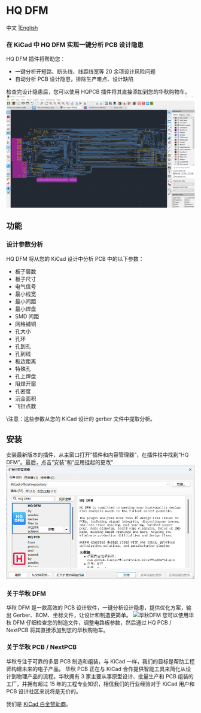# HQ DFM

<p>
    中文 |<a href="README.md">English<a/>
</p>

### 在 KiCad 中 HQ DFM 实现一键分析 PCB 设计隐患

HQ DFM 插件将帮助您：

- 一键分析开短路、断头线、线距线宽等 20 余项设计风险问题
- 自动分析 PCB 设计隐患，排除生产难点、设计缺陷

检查完设计隐患后，您可以使用 HQPCB 插件将其直接添加到您的华秋购物车。
![华秋插件](dfm-screen.gif)

## 功能

### 设计参数分析

HQ DFM 将从您的 KiCad 设计中分析 PCB 中的以下参数：

- 板子层数
- 板子尺寸
- 电气信号
- 最小线宽
- 最小间距
- 最小焊盘
- SMD 间距
- 网格铺铜
- 孔大小
- 孔环
- 孔到孔
- 孔到线
- 板边距离
- 特殊孔
- 孔上焊盘
- 阻焊开窗
- 孔密度
- 沉金面积
- 飞针点数

\注意：这些参数从您的 KiCad 设计的 gerber 文件中提取分析。

## 安装

安装最新版本的插件，从主窗口打开“插件和内容管理器”，在插件栏中找到“HQ DFM”。最后，点击“安装”和“应用挂起的更改”
![图片](kicad_dfm/picture/HQDFM.png)

### 关于华秋 DFM

华秋 DFM 是一款高效的 PCB 设计软件，一键分析设计隐患，提供优化方案，输出 Gerber、BOM、坐标文件，让设计和制造更简单。
![华秋DFM](https://dfm.elecfans.com/)
您可以使用华秋 DFM 仔细检查您的制造文件，调整电路板参数，然后通过 HQ PCB / NextPCB 将其直接添加到您的华秋购物车。

### 关于华秋 PCB / NextPCB

华秋专注于可靠的多层 PCB 制造和组装，与 KiCad 一样，我们的目标是帮助工程师构建未来的电子产品。 华秋 PCB 正在与 KiCad 合作提供智能工具来简化从设计到物理产品的流程。华秋拥有 3 家主要从事原型设计、批量生产和 PCB 组装的工厂，并拥有超过 15 年的工程专业知识，相信我们的行业经验对于 KiCad 用户和 PCB 设计社区来说将是无价的。

我们是 [KiCad 白金赞助商](https://www.nextpcb.com/blog/kicad-nextpcb-platinum-sponsorship)。
